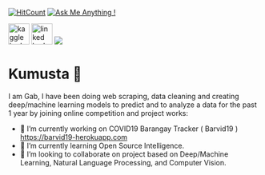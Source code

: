 


[![HitCount](http://hits.dwyl.com/gabbygab1233/gabbygab1233.svg)](http://hits.dwyl.com/gabbygab1233/gabbygab1233) [![Ask Me Anything !](https://img.shields.io/badge/Ask%20me-anything-1abc9c.svg)](https://github.com/gabbygab1233/)  

<a href="https://www.kaggle.com/gabbygab/"><img src="https://img.shields.io/badge/gabbygab-blue?style=flat-square&logo=Kaggle&logoColor=white" alt="kaggle badge" style="width:42px;height:42px;"></a> <a href="https://www.linkedin.com/in/gabriel-joshua-miguel/"><img src="https://img.shields.io/badge/gabrieljoshuamiguel-blue?style=flat-square&logo=Linkedin&logoColor=white" alt="linked badge" style="width:42px;height:42px;"></a>  <img src="https://img.shields.io/badge/-gabbygabmiguel@gmail.com-c14438?style=flat-square&logo=Gmail&logoColor=white&link=mailto:gabbygabmiguel@gmail.com">
# Kumusta 👋
I am Gab, I have been doing web scraping, data cleaning and creating deep/machine learning models to predict and to analyze a data for the past 1 year by joining online competition and project works:

- 🔭 I’m currently working on COVID19 Barangay Tracker ( Barvid19 ) https://barvid19-herokuapp.com
- 🌱 I’m currently learning Open Source Intelligence.
- 👯 I’m looking to collaborate on project based on Deep/Machine Learning, Natural Language Processing, and Computer Vision.



